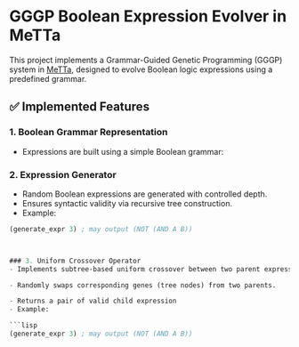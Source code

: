 # GGGP Boolean Expression Evolver in MeTTa

This project implements a Grammar-Guided Genetic Programming (GGGP) system in [MeTTa](https://github.com/trueagi-io/metta), designed to evolve Boolean logic expressions using a predefined grammar.

## ✅ Implemented Features

### 1. Boolean Grammar Representation
- Expressions are built using a simple Boolean grammar:




### 2. Expression Generator
- Random Boolean expressions are generated with controlled depth.
- Ensures syntactic validity via recursive tree construction.
- Example:
```lisp
(generate_expr 3) ; may output (NOT (AND A B))



### 3. Uniform Crossover Operator
- Implements subtree-based uniform crossover between two parent expressions.

- Randomly swaps corresponding genes (tree nodes) from two parents.

- Returns a pair of valid child expression
- Example:

```lisp
(generate_expr 3) ; may output (NOT (AND A B))
```